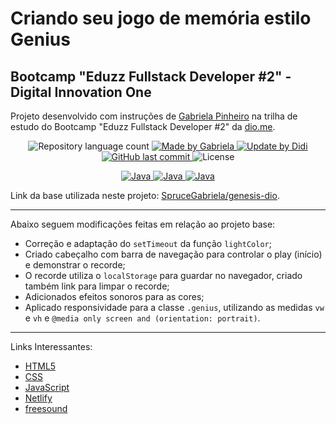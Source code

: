# Criando seu jogo de memória estilo Genius

## Bootcamp "Eduzz Fullstack Developer #2" - Digital Innovation One

Projeto desenvolvido com instruções de [Gabriela Pinheiro] na trilha de estudo do Bootcamp "Eduzz Fullstack Developer #2" da [dio.me].

<p align="center">
	<img alt="Repository language count" src="https://img.shields.io/github/languages/count/didifive/genesis-dio">
	<a href="https://www.linkedin.com/in/gabrielapinheiro129/">
		<img alt="Made by Gabriela" src="https://img.shields.io/badge/made%20by-Gabriela-blue">
	</a>
	<a href="https://www.linkedin.com/in/luis-carlos-zancanela/">
		<img alt="Update by Didi" src="https://img.shields.io/badge/update%20by-Didi-green">
	</a>
	<a href="https://github.com/didifive/genesis-dio/commits/master">
		<img alt="GitHub last commit" src="https://img.shields.io/github/last-commit/didifive/genesis-dio?color=blue">
	</a>
	<img alt="License" src="https://img.shields.io/badge/license-MIT-brightgreen?color=blue">
</p>

<p align="center">
  <a href="https://developer.mozilla.org/pt-BR/docs/Web/JavaScript/Guide/Introduction">
	  <img alt="Java" src="https://img.shields.io/static/v1?color=yellow&label=Dev&message=JavaScript&style=for-the-badge&logo=Javascript">
	</a>
  <a href="https://www.w3schools.com/html/">
	  <img alt="Java" src="https://img.shields.io/static/v1?color=red&label=Dev&message=HTML5&style=for-the-badge&logo=HTML5">
	</a>
  <a href="https://www.w3schools.com/css/">
	  <img alt="Java" src="https://img.shields.io/static/v1?color=blue&label=Dev&message=CSS&style=for-the-badge&logo=CSS3">
	</a>
</p>

Link da base utilizada neste projeto: [SpruceGabriela/genesis-dio].

---

Abaixo seguem modificações feitas em relação ao projeto base:
* Correção e adaptação do `setTimeout` da função `lightColor`;
* Criado cabeçalho com barra de navegação para controlar o play (início) e demonstrar o recorde;
* O recorde utiliza o `localStorage` para guardar no navegador, criado também link para limpar o recorde;
* Adicionados efeitos sonoros para as cores;
* Aplicado responsividade para a classe `.genius`, utilizando as medidas `vw` e `vh` e `@media only screen and (orientation: portrait)`.

---

Links Interessantes:
* [HTML5]
* [CSS]
* [JavaScript]
* [Netlify]
* [freesound]

[dio.me]: https://dio.me/
[Gabriela Pinheiro]: https://www.linkedin.com/in/gabrielapinheiro129/
[SpruceGabriela/genesis-dio]: https://github.com/SpruceGabriela/genesis-dio
[didifive/genesis-dio]: https://github.com/didifive/genesis-dio
[HTML5]: https://www.w3schools.com/html/
[CSS]: https://www.w3schools.com/css/
[JavaScript]: https://developer.mozilla.org/pt-BR/docs/Web/JavaScript/Guide/Introduction
[Netlify]: https://www.netlify.com/
[freesound]: https://freesound.org/
